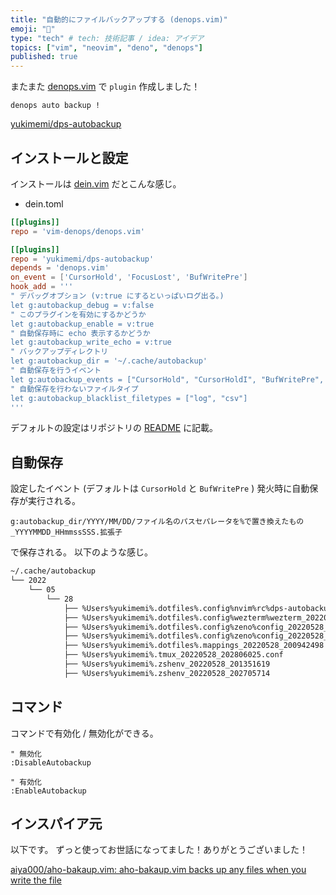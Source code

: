 ```yaml
---
title: "自動的にファイルバックアップする (denops.vim)"
emoji: "🐜"
type: "tech" # tech: 技術記事 / idea: アイデア
topics: ["vim", "neovim", "deno", "denops"]
published: true
---
```


またまた [denops.vim](https://github.com/vim-denops/denops.vim) で `plugin` 作成しました！

`denops auto backup !`

[yukimemi/dps-autobackup](https://github.com/yukimemi/dps-autobackup)

<!-- more -->

## インストールと設定

インストールは [dein.vim](https://github.com/Shougo/dein.vim) だとこんな感じ。

- dein.toml

```toml
[[plugins]]
repo = 'vim-denops/denops.vim'

[[plugins]]
repo = 'yukimemi/dps-autobackup'
depends = 'denops.vim'
on_event = ['CursorHold', 'FocusLost', 'BufWritePre']
hook_add = '''
" デバッグオプション (v:true にするといっぱいログ出る。)
let g:autobackup_debug = v:false
" このプラグインを有効にするかどうか
let g:autobackup_enable = v:true
" 自動保存時に echo 表示するかどうか
let g:autobackup_write_echo = v:true
" バックアップディレクトリ
let g:autobackup_dir = '~/.cache/autobackup'
" 自動保存を行うイベント
let g:autobackup_events = ["CursorHold", "CursorHoldI", "BufWritePre", "BufRead"]
" 自動保存を行わないファイルタイプ
let g:autobackup_blacklist_filetypes = ["log", "csv"]
'''
```

デフォルトの設定はリポジトリの
[README](https://github.com/yukimemi/dps-autobackup/blob/main/README.md) に記載。

## 自動保存

設定したイベント (デフォルトは `CursorHold` と `BufWritePre` ) 発火時に自動保存が実行される。

`g:autobackup_dir/YYYY/MM/DD/ファイル名のパスセパレータを%で置き換えたもの_YYYYMMDD_HHmmssSSS.拡張子`

で保存される。 以下のような感じ。

```sh
~/.cache/autobackup
└── 2022
    └── 05
        └── 28
            ├── %Users%yukimemi%.dotfiles%.config%nvim%rc%dps-autobackup_20220528_140453336.vim
            ├── %Users%yukimemi%.dotfiles%.config%wezterm%wezterm_20220528_201606161.lua
            ├── %Users%yukimemi%.dotfiles%.config%zeno%config_20220528_143055933.yml
            ├── %Users%yukimemi%.dotfiles%.config%zeno%config_20220528_143055943.yml
            ├── %Users%yukimemi%.dotfiles%.mappings_20220528_200942498
            ├── %Users%yukimemi%.tmux_20220528_202806025.conf
            ├── %Users%yukimemi%.zshenv_20220528_201351619
            ├── %Users%yukimemi%.zshenv_20220528_202705714
```

## コマンド

コマンドで有効化 / 無効化ができる。

```vim
" 無効化
:DisableAutobackup

" 有効化
:EnableAutobackup
```

## インスパイア元

以下です。 ずっと使ってお世話になってました！ありがとうございました！

[aiya000/aho-bakaup.vim: aho-bakaup.vim backs up any files when you write the file](https://github.com/aiya000/aho-bakaup.vim)
